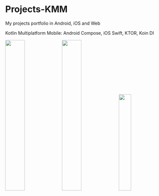 # Projects-KMM
My projects portfolio in Android, iOS and Web

Kotlin Multiplatform Mobile: Android Compose, iOS Swift, KTOR, Koin DI
<p float="left">
  <img src="http://server873539.nazwa.pl/static/ios.png" width="35%" height="" />
  <img src="http://server873539.nazwa.pl/static/android.png" width="35%" height="" />
   <img src="http://server873539.nazwa.pl/static/web.png" width="28%" height=""/> 
</p>



